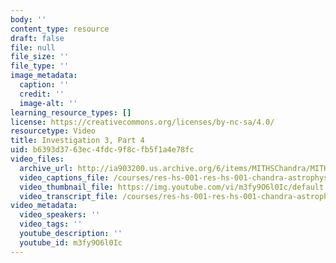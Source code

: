 ```yaml
---
body: ''
content_type: resource
draft: false
file: null
file_size: ''
file_type: ''
image_metadata:
  caption: ''
  credit: ''
  image-alt: ''
learning_resource_types: []
license: https://creativecommons.org/licenses/by-nc-sa/4.0/
resourcetype: Video
title: Investigation 3, Part 4
uid: b6393d37-63ec-4fdc-9f8c-fb5f1a4e78fc
video_files:
  archive_url: http://ia903200.us.archive.org/6/items/MITHSChandra/MITHS_chandra_3_04_300k.mp4
  video_captions_file: /courses/res-hs-001-res-hs-001-chandra-astrophysics-institute/m3fy9O6l0Ic_captions.webvtt
  video_thumbnail_file: https://img.youtube.com/vi/m3fy9O6l0Ic/default.jpg
  video_transcript_file: /courses/res-hs-001-res-hs-001-chandra-astrophysics-institute/m3fy9O6l0Ic_transcript.pdf
video_metadata:
  video_speakers: ''
  video_tags: ''
  youtube_description: ''
  youtube_id: m3fy9O6l0Ic
---
```

